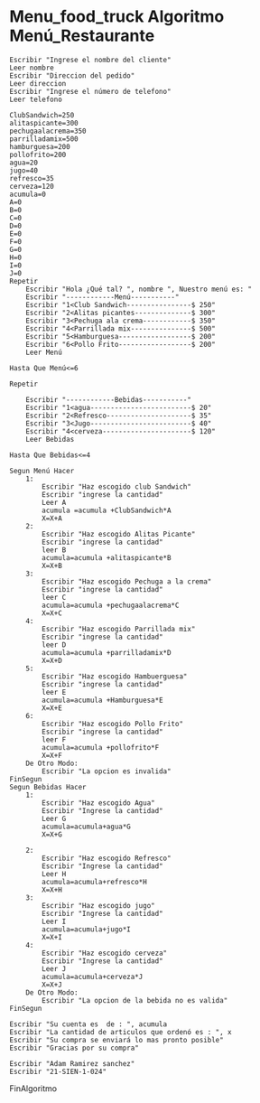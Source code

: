 # Menu_food_truck Algoritmo Menú_Restaurante
	Escribir "Ingrese el nombre del cliente"
	Leer nombre
	Escribir "Direccion del pedido"
	Leer direccion
	Escribir "Ingrese el número de telefono"
	Leer telefono 
	
	ClubSandwich=250
	alitaspicante=300
	pechugaalacrema=350
	parrilladamix=500
	hamburguesa=200
	pollofrito=200
	agua=20
	jugo=40
	refresco=35
	cerveza=120
	acumula=0
	A=0
	B=0
	C=0
	D=0
	E=0
	F=0
	G=0
	H=0
	I=0
	J=0
	Repetir
		Escribir "Hola ¿Qué tal? ", nombre ", Nuestro menú es: "
		Escribir "------------Menú-----------"
		Escribir "1<Club Sandwich----------------$ 250"
		Escribir "2<Alitas picantes--------------$ 300"
		Escribir "3<Pechuga ala crema------------$ 350"
		Escribir "4<Parrillada mix---------------$ 500"
		Escribir "5<Hamburguesa------------------$ 200"
		Escribir "6<Pollo Frito------------------$ 200"
		Leer Menú
		
	Hasta Que Menú<=6
	
	Repetir
		
		Escribir "------------Bebidas-----------"
		Escribir "1<agua-------------------------$ 20"
		Escribir "2<Refresco---------------------$ 35"
		Escribir "3<Jugo-------------------------$ 40"
		Escribir "4<cerveza----------------------$ 120"
		Leer Bebidas
		
	Hasta Que Bebidas<=4
	
	Segun Menú Hacer
		1:
			Escribir "Haz escogido club Sandwich"
			Escribir "ingrese la cantidad"
			Leer A
			acumula =acumula +ClubSandwich*A
			X=X+A
		2:
			Escribir "Haz escogido Alitas Picante"
			Escribir "ingrese la cantidad"
			leer B
			acumula=acumula +alitaspicante*B
			X=X+B
		3:
			Escribir "Haz escogido Pechuga a la crema"
			Escribir "ingrese la cantidad"
			leer C
			acumula=acumula +pechugaalacrema*C
			X=X+C
		4:
			Escribir "Haz escogido Parrillada mix"
			Escribir "ingrese la cantidad"
			leer D
			acumula=acumula +parrilladamix*D
			X=X+D
		5:
			Escribir "Haz escogido Hambuerguesa"
			Escribir "ingrese la cantidad"
			leer E
			acumula=acumula +Hamburguesa*E
			X=X+E
		6:
			Escribir "Haz escogido Pollo Frito"
			Escribir "ingrese la cantidad"
			leer F
			acumula=acumula +pollofrito*F
			X=X+F
		De Otro Modo:
			Escribir "La opcion es invalida"
	FinSegun
	Segun Bebidas Hacer
		1:
			Escribir "Haz escogido Agua"
			Escribir "Ingrese la cantidad"
			Leer G
			acumula=acumula+agua*G
			X=X+G
		
		2:
			Escribir "Haz escogido Refresco"
			Escribir "Ingrese la cantidad"
			Leer H
			acumula=acumula+refresco*H
			X=X+H
		3:
			Escribir "Haz escogido jugo"
			Escribir "Ingrese la cantidad"
			Leer I
			acumula=acumula+jugo*I
			X=X+I
		4:
			Escribir "Haz escogido cerveza"
			Escribir "Ingrese la cantidad"
			Leer J
			acumula=acumula+cerveza*J
			X=X+J
		De Otro Modo:
			Escribir "La opcion de la bebida no es valida"
	FinSegun
	
	Escribir "Su cuenta es  de : ", acumula
	Escribir "La cantidad de articulos que ordenó es : ", x
	Escribir "Su compra se enviará lo mas pronto posible"
	Escribir "Gracias por su compra"
	
	Escribir "Adam Ramirez sanchez"
	Escribir "21-SIEN-1-024"
FinAlgoritmo
